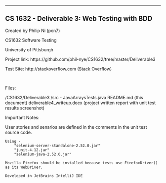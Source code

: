 -------------------------------------------------
CS 1632 - Deliverable 3: Web Testing with BDD
-------------------------------------------------

<p>Created by Philip Ni (pcn7)</p>
<p>CS1632 Software Testing</p>
<p>University of Pittsburgh</p>
<p>Project link: https://github.com/phil-nye/CS1632/tree/master/Deliverable3</p>
<p>Test Site: http://stackoverflow.com (Stack Overflow)</p>
<br>
<p>Files:</p>
    /CS1632/Deliverable3
        /src -
            JavaArraysTests.java
        README.md (this document)
        deliverable4_writeup.docx (project written report with unit test results screenshot)

<p>Important Notes:</p>
    User stories and senarios are defined in the comments in the unit test source code.

    Using -
        "selenium-server-standalone-2.52.0.jar"
        "junit-4.12.jar"
        "selenium-java-2.52.0.jar"
        
    Mozilla Firefox should be installed because tests use FirefoxDriver() as its WebDriver.
    
    Developed in JetBrains IntelliJ IDE